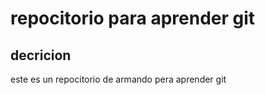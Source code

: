 # repocitorio para aprender git



## decricion 
este es un repocitorio de armando pera aprender git
